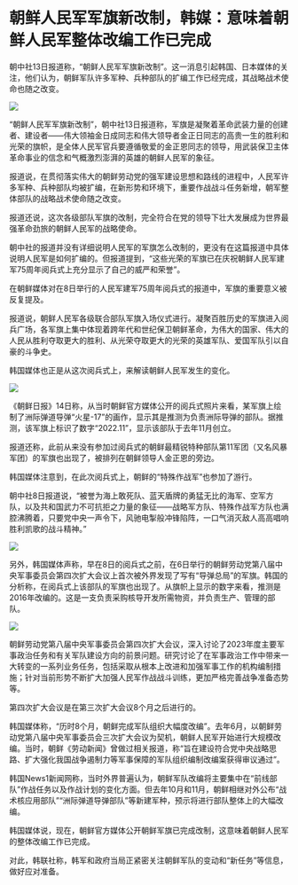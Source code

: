 # 朝鲜人民军军旗新改制，韩媒：意味着朝鲜人民军整体改编工作已完成

朝中社13日报道称，“朝鲜人民军军旗新改制”。这一消息引起韩国、日本媒体的关注，他们认为，朝鲜军队许多军种、兵种部队的扩编工作已经完成，其战略战术使命也随之改变。

![](https://inews.gtimg.com/newsapp_bt/0/15665872645/1000)

“朝鲜人民军军旗新改制”，朝中社13日报道称，军旗是凝聚着革命武装力量的创建者、建设者——伟大领袖金日成同志和伟大领导者金正日同志的高贵一生的胜利和光荣的旗帜，是全体人民军官兵要遵循敬爱的金正恩同志的领导，用武装保卫主体革命事业的信念和气概激烈澎湃的英雄的朝鲜人民军的象征。

报道说，在贯彻落实伟大的朝鲜劳动党的强军建设思想和路线的进程中，人民军许多军种、兵种部队均被扩编，在新形势和环境下，重要作战战斗任务新增，朝军整体部队的战略战术使命随之改变。

报道还说，这次各级部队军旗的改制，完全符合在党的领导下壮大发展成为世界最强革命劲旅的朝鲜人民军的战略使命。

朝中社的报道并没有详细说明人民军的军旗怎么改制的，更没有在这篇报道中具体说明人民军是如何扩编的。但报道提到，“这些光荣的军旗已在庆祝朝鲜人民军建军75周年阅兵式上充分显示了自己的威严和荣誉”。

在朝鲜媒体对在8日举行的人民军建军75周年阅兵式的报道中，军旗的重要意义被反复提及。

报道说，朝鲜人民军各级联合部队军旗入场仪式进行。凝聚百胜历史的军旗进入阅兵广场，各军旗上集中体现着跨年代和世纪保卫朝鲜革命，为伟大的国家、伟大的人民从胜利夺取更大的胜利、从光荣夺取更大的光荣的英雄军队、爱国军队引以自豪的斗争史。

韩国媒体也正是从这次阅兵式上，来解读朝鲜人民军发生的变化。

![](https://inews.gtimg.com/newsapp_bt/0/15665872638/1000)

《朝鲜日报》14日称，从当时朝鲜官方媒体公开的阅兵式照片来看，某军旗上绘制了洲际弹道导弹“火星-17”的画作，显示其是推测为负责洲际导弹的部队。据推测，该军旗上标识了数字“2022.11”，显示该部队于去年11月创立。

报道还称，此前从来没有参加过阅兵式的朝鲜最精锐特种部队第11军团（又名风暴军团）的军旗也出现了，被排列在朝鲜领导人金正恩的旁边。

韩国媒体注意到，在此次阅兵式上，朝鲜的“特殊作战军”也参加了游行。

朝中社8日报道说，“被誉为海上敢死队、蓝天盾牌的勇猛无比的海军、空军方队，以及共和国武力不可抗拒之力量的象征——战略军方队、特殊作战军方队也满腔沸腾着，只要党中央一声令下，风驰电掣般冲锋陷阵，一口气消灭敌人高高唱响胜利凯歌的战斗精神。”

![](https://inews.gtimg.com/newsapp_bt/0/15665872631/1000)

另外，韩国媒体声称，早在8日的阅兵式之前，在6日举行的朝鲜劳动党第八届中央军事委员会第四次扩大会议上首次被外界发现了写有“导弹总局”的军旗。韩国的分析称，在阅兵式上该部队的军旗也出现了。从旗帜上显示的数字来看，推测是2016年改编的。这是一支负责采购核导开发所需物资，并负责生产、管理的部队。

![](https://inews.gtimg.com/newsapp_bt/0/15665872650/1000)

朝鲜劳动党第八届中央军事委员会第四次扩大会议，深入讨论了2023年度主要军事政治任务和有关军队建设方向的前景问题。研究讨论了在军事政治工作中带来一大转变的一系列业务任务，包括采取从根本上改进和加强军事工作的机构编制措施；针对当前形势不断扩大加强人民军作战战斗训练，更加严格完善战争准备态势等。

第四次扩大会议是在第三次扩大会议8个月之后进行的。

韩国媒体称，“历时8个月，朝鲜完成军队组织大幅度改编”。去年6月，以朝鲜劳动党第八届中央军事委员会三次扩大会议为契机，朝鲜人民军开始进行大规模改编。当时，朝鲜《劳动新闻》曾做过相关报道，称“旨在建设符合党中央战略思路、扩大强化我国战争遏制力等军事保障的军队组织编制改编案获得审议通过”。

韩国News1新闻网称，当时外界普遍认为，朝鲜军队改编将主要集中在“前线部队”作战任务以及作战计划的变化方面。但去年10月和11月，朝鲜相继对外公布“战术核应用部队”“洲际弹道导弹部队”等新建军种，预示将进行部队整体上的大幅改编。

韩国媒体说，现在，朝鲜官方媒体公开朝鲜军旗已完成改制，这意味着朝鲜人民军的整体改编工作已完成。

对此，韩联社称，韩军和政府当局正紧密关注朝鲜军队的变动和“新任务”等信息，做好应对准备。

